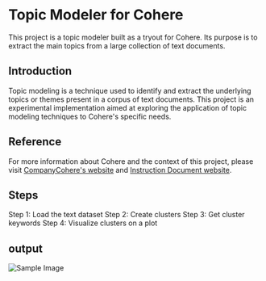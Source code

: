 # Topic Modeler for Cohere

This project is a topic modeler built as a tryout for Cohere. Its purpose is to extract the main topics from a large collection of text documents.

## Introduction

Topic modeling is a technique used to identify and extract the underlying topics or themes present in a corpus of text documents. This project is an experimental implementation aimed at exploring the application of topic modeling techniques to Cohere's specific needs.

## Reference

For more information about Cohere and the context of this project, please visit [CompanyCohere's website](https://www.Cohere.com) and [Instruction Document website](https://docs.cohere.com/page/topic-modeling).

## Steps

Step 1: Load the text dataset
Step 2: Create clusters
Step 3: Get cluster keywords
Step 4: Visualize clusters on a plot

## output
![Sample Image](https://github.com/Alisasa/Topic-Modeler-Cohere-TryOut/blob/master/images/topic-modeler-output.png)




